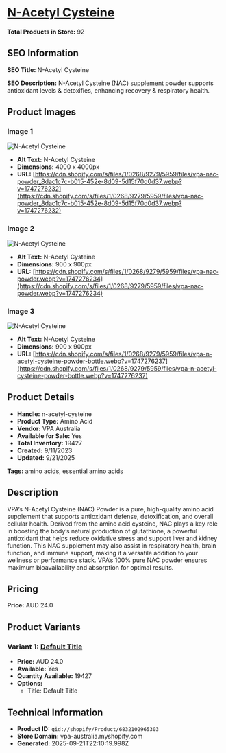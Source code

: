 # [N-Acetyl Cysteine](https://vpa-australia.myshopify.com/products/n-acetyl-cysteine)

**Total Products in Store:** 92

## SEO Information

**SEO Title:** N-Acetyl Cysteine

**SEO Description:** N-Acetyl Cysteine (NAC) supplement powder supports antioxidant levels & detoxifies, enhancing recovery & respiratory health.

## Product Images

### Image 1
![N-Acetyl Cysteine](https://cdn.shopify.com/s/files/1/0268/9279/5959/files/vpa-nac-powder_8dac1c7c-b015-452e-8d09-5d15f70d0d37.webp?v=1747276232)

- **Alt Text:** N-Acetyl Cysteine
- **Dimensions:** 4000 x 4000px
- **URL:** [https://cdn.shopify.com/s/files/1/0268/9279/5959/files/vpa-nac-powder_8dac1c7c-b015-452e-8d09-5d15f70d0d37.webp?v=1747276232](https://cdn.shopify.com/s/files/1/0268/9279/5959/files/vpa-nac-powder_8dac1c7c-b015-452e-8d09-5d15f70d0d37.webp?v=1747276232)

### Image 2
![N-Acetyl Cysteine](https://cdn.shopify.com/s/files/1/0268/9279/5959/files/vpa-nac-powder.webp?v=1747276234)

- **Alt Text:** N-Acetyl Cysteine
- **Dimensions:** 900 x 900px
- **URL:** [https://cdn.shopify.com/s/files/1/0268/9279/5959/files/vpa-nac-powder.webp?v=1747276234](https://cdn.shopify.com/s/files/1/0268/9279/5959/files/vpa-nac-powder.webp?v=1747276234)

### Image 3
![N-Acetyl Cysteine](https://cdn.shopify.com/s/files/1/0268/9279/5959/files/vpa-n-acetyl-cysteine-powder-bottle.webp?v=1747276237)

- **Alt Text:** N-Acetyl Cysteine
- **Dimensions:** 900 x 900px
- **URL:** [https://cdn.shopify.com/s/files/1/0268/9279/5959/files/vpa-n-acetyl-cysteine-powder-bottle.webp?v=1747276237](https://cdn.shopify.com/s/files/1/0268/9279/5959/files/vpa-n-acetyl-cysteine-powder-bottle.webp?v=1747276237)

## Product Details

- **Handle:** n-acetyl-cysteine
- **Product Type:** Amino Acid
- **Vendor:** VPA Australia
- **Available for Sale:** Yes
- **Total Inventory:** 19427
- **Created:** 9/11/2023
- **Updated:** 9/21/2025

**Tags:** amino acids, essential amino acids

## Description

VPA’s N-Acetyl Cysteine (NAC) Powder is a pure, high-quality amino acid supplement that supports antioxidant defense, detoxification, and overall cellular health. Derived from the amino acid cysteine, NAC plays a key role in boosting the body’s natural production of glutathione, a powerful antioxidant that helps reduce oxidative stress and support liver and kidney function. This NAC supplement may also assist in respiratory health, brain function, and immune support, making it a versatile addition to your wellness or performance stack. VPA’s 100% pure NAC powder ensures maximum bioavailability and absorption for optimal results.

## Pricing

**Price:** AUD 24.0

## Product Variants

### Variant 1: [Default Title](https://vpa-australia.myshopify.com/products/n-acetyl-cysteine)

- **Price:** AUD 24.0
- **Available:** Yes
- **Quantity Available:** 19427
- **Options:**
  - Title: Default Title

## Technical Information

- **Product ID:** `gid://shopify/Product/6832102965303`
- **Store Domain:** vpa-australia.myshopify.com
- **Generated:** 2025-09-21T22:10:19.998Z

